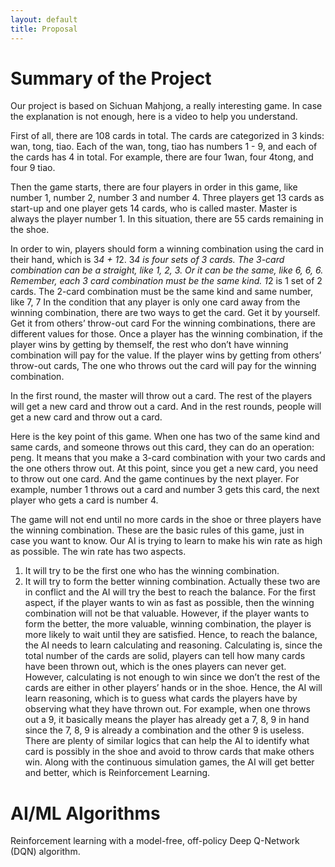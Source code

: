 ```yaml
---
layout: default
title: Proposal
---
```


# Summary of the Project
Our project is based on Sichuan Mahjong, a really interesting game. In case the explanation is not enough, here is a video to help you understand. 

First of all, there are 108 cards in total. The cards are categorized in 3 kinds: wan, tong, tiao. Each of the wan, tong, tiao has numbers 1 - 9, and each of the cards has 4 in total. For example, there are four 1wan, four 4tong, and four 9 tiao. 

Then the game starts, there are four players in order in this game, like number 1, number 2, number 3 and number 4. Three players get 13 cards as start-up and one player gets 14 cards, who is called master. Master is always the player number 1. In this situation, there are 55 cards remaining in the shoe. 

In order to win, players should form a winning combination using the card in their hand, which is 3*4 + 1*2. 
3*4 is four sets of 3 cards. The 3-card combination can be a straight, like 1, 2, 3. Or it can be the same, like 6, 6, 6. Remember, each 3 card combination must be the same kind. 
1*2 is 1 set of 2 cards. The 2-card combination must be the same kind and same number, like 7, 7
In the condition that any player is only one card away from the winning combination, there are two ways to get the card.
Get it by yourself.
Get it from others’ throw-out card
For the winning combinations, there are different values for those. Once a player has the winning combination, if the player wins by getting by themself, the rest who don’t have winning combination will pay for the value. If the player wins by getting from others’ throw-out cards, The one who throws out the card will pay for the winning combination.

In the first round, the master will throw out a card. The rest of the players will get a new card and throw out a card. And in the rest rounds, people will get a new card and throw out a card. 

Here is the key point of this game. When one has two of the same kind and same cards, and someone throws out this card, they can do an operation: peng. It means that you make a 3-card combination with your two cards and the one others throw out. At this point, since you get a new card, you need to throw out one card. And the game continues by the next player. For example, number 1 throws out a card and number 3 gets this card, the next player who gets a card is number 4.

The game will not end until no more cards in the shoe or three players have the winning combination.
These are the basic rules of this game, just in case you want to know.  Our AI is trying to learn to make his win rate as high as possible. The win rate has two aspects.
1. It will try to be the first one who has the winning combination.
2. It will try to form the better winning combination. 
Actually these two are in conflict and the AI will try the best to reach the balance. For the first aspect, if the player wants to win as fast as possible, then the winning combination will not be that valuable. However, if the player wants to form the better, the more valuable, winning combination, the player is more likely to wait until they are satisfied. Hence, to reach the balance, the AI needs to learn calculating and reasoning. Calculating is, since the total number of the cards are solid, players can tell how many cards have been thrown out, which is the ones players can never get. However, calculating is not enough to win since we don’t the rest of the cards are either in other players’ hands or in the shoe. Hence, the AI will learn reasoning, which is to guess what cards the players have by observing what they have thrown out. For example, when one throws out a 9, it basically means the player has already get a 7, 8, 9 in hand since the 7, 8, 9 is already a combination and the other 9 is useless. There are plenty of similar logics that can help the AI to identify what card is possibly in the shoe and avoid to throw cards that make others win. Along with the continuous simulation games, the AI will get better and better, which is Reinforcement Learning.


# AI/ML Algorithms
Reinforcement learning with a model-free, off-policy Deep Q-Network (DQN) algorithm.